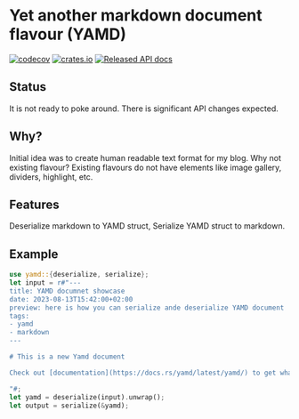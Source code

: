 # Yet another markdown document flavour (YAMD)
[![codecov](https://codecov.io/gh/Lurk/yamd/branch/main/graph/badge.svg?token=F8KRUYI1AA)](https://codecov.io/gh/Lurk/yamd)
[![crates.io](https://img.shields.io/crates/v/yamd.svg)](https://crates.io/crates/yamd)
[![Released API docs](https://docs.rs/yamd/badge.svg)](https://docs.rs/yamd)

## Status

It is not ready to poke around. There is significant API changes expected.

## Why?

Initial idea was to create human readable text format for my blog. Why not existing flavour? 
Existing flavours do not have elements like image gallery, dividers, highlight, etc. 

## Features

Deserialize markdown to YAMD struct, Serialize YAMD struct to markdown.

## Example

```rust
use yamd::{deserialize, serialize};
let input = r#"---
title: YAMD documnet showcase
date: 2023-08-13T15:42:00+02:00
preview: here is how you can serialize ande deserialize YAMD document
tags: 
- yamd
- markdown
---

# This is a new Yamd document

Check out [documentation](https://docs.rs/yamd/latest/yamd/) to get what elements **Yamd** format supports.

"#;
let yamd = deserialize(input).unwrap();
let output = serialize(&yamd);
```




